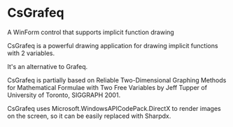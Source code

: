 # CsGrafeq
A WinForm control that supports implicit function drawing

CsGrafeq is a powerful drawing application for drawing implicit functions with 2 variables.

It's an alternative to Grafeq.

CsGrafeq is partially based on Reliable Two-Dimensional Graphing Methods for Mathematical Formulae with Two Free Variables by Jeff Tupper of University of Toronto, SIGGRAPH 2001.

CsGrafeq uses Microsoft.WindowsAPICodePack.DirectX to render images on the screen, so it can be easily replaced with Sharpdx.
